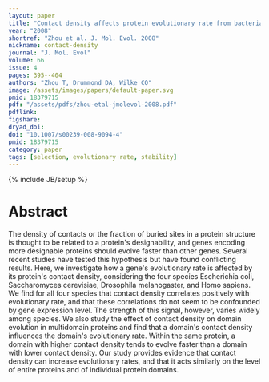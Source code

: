 ```yaml
---
layout: paper
title: "Contact density affects protein evolutionary rate from bacteria to animals"
year: "2008"
shortref: "Zhou et al. J. Mol. Evol. 2008"
nickname: contact-density
journal: "J. Mol. Evol"
volume: 66
issue: 4
pages: 395--404
authors: "Zhou T, Drummond DA, Wilke CO"
image: /assets/images/papers/default-paper.svg
pmid: 18379715
pdf: "/assets/pdfs/zhou-etal-jmolevol-2008.pdf"
pdflink:
figshare: 
dryad_doi: 
doi: "10.1007/s00239-008-9094-4"
pmid: 18379715
category: paper
tags: [selection, evolutionary rate, stability]
---
```

{% include JB/setup %}

# Abstract

The density of contacts or the fraction of buried sites in a protein structure is thought to be related to a protein's designability, and genes encoding more designable proteins should evolve faster than other genes. Several recent studies have tested this hypothesis but have found conflicting results. Here, we investigate how a gene's evolutionary rate is affected by its protein's contact density, considering the four species Escherichia coli, Saccharomyces cerevisiae, Drosophila melanogaster, and Homo sapiens. We find for all four species that contact density correlates positively with evolutionary rate, and that these correlations do not seem to be confounded by gene expression level. The strength of this signal, however, varies widely among species. We also study the effect of contact density on domain evolution in multidomain proteins and find that a domain's contact density influences the domain's evolutionary rate. Within the same protein, a domain with higher contact density tends to evolve faster than a domain with lower contact density. Our study provides evidence that contact density can increase evolutionary rates, and that it acts similarly on the level of entire proteins and of individual protein domains.